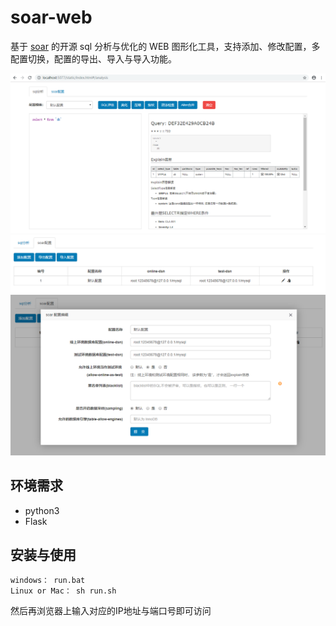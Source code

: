 # soar-web
基于 [soar](https://github.com/XiaoMi/soar) 的开源 sql 分析与优化的 WEB 图形化工具，支持添加、修改配置，多配置切换，配置的导出、导入与导入功能。

![soar](https://raw.githubusercontent.com/xiyangxixian/soar-web/master/doc/img/example-1.png)
![soar](https://raw.githubusercontent.com/xiyangxixian/soar-web/master/doc/img/example-2.png)
![soar](https://raw.githubusercontent.com/xiyangxixian/soar-web/master/doc/img/example-3.png)

## 环境需求
* python3
* Flask

## 安装与使用
```
windows： run.bat
Linux or Mac： sh run.sh
```

然后再浏览器上输入对应的IP地址与端口号即可访问
